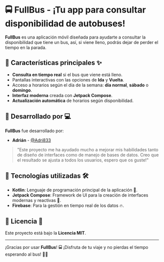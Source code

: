 # 🚍 **FullBus** - ¡Tu app para consultar disponibilidad de autobuses!

**FullBus** es una aplicación móvil diseñada para ayudarte a consultar la disponibilidad que tiene un bus, así, si viene lleno, podrás dejar de perder el tiempo en la parada.

## 🌟 **Características principales** ✨

- **Consulta en tiempo real** si el bus que viene está lleno.
- Pantallas interactivas con las opciones de **Ida** y **Vuelta**.
- Acceso a horarios según el día de la semana: **día normal**, **sábado** o **domingo**.
- **Interfaz moderna** creada con **Jetpack Compose**.
- **Actualización automática** de horarios según disponibilidad.

## 🤖 **Desarrollado por** 💻

**FullBus** fue desarrollado por:

- **Adrián** - [@Adri833](https://github.com/Adri833)

> "Este proyecto me ha ayudado mucho a mejorar mis habilidades tanto de diseño de interfaces como de manejo de bases de datos. Creo que el resultado se ajusta a todos los usuarios, espero que os guste!"

## 🔧 **Tecnologías utilizadas** 🛠️

- **Kotlin**: Lenguaje de programación principal de la aplicación 📱.
- **Jetpack Compose**: Framework de UI para la creación de interfaces modernas y reactivas 🎨.
- **Firebase**: Para la gestión en tiempo real de los datos 🔥.

## 📜 **Licencia** 📝

Este proyecto está bajo la **Licencia MIT**.

---

¡Gracias por usar **FullBus**! 🚍 ¡Disfruta de tu viaje y no pierdas el tiempo esperando al bus! 🚎✨
